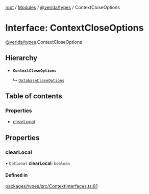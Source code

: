 [root](../README.md) / [Modules](../modules.md) / [@verida/types](../modules/verida_types.md) / ContextCloseOptions

# Interface: ContextCloseOptions

[@verida/types](../modules/verida_types.md).ContextCloseOptions

## Hierarchy

- **`ContextCloseOptions`**

  ↳ [`DatabaseCloseOptions`](verida_types.DatabaseCloseOptions.md)

## Table of contents

### Properties

- [clearLocal](verida_types.ContextCloseOptions.md#clearlocal)

## Properties

### clearLocal

• `Optional` **clearLocal**: `boolean`

#### Defined in

[packages/types/src/ContextInterfaces.ts:81](https://github.com/verida/verida-js/blob/a690f60/packages/types/src/ContextInterfaces.ts#L81)

